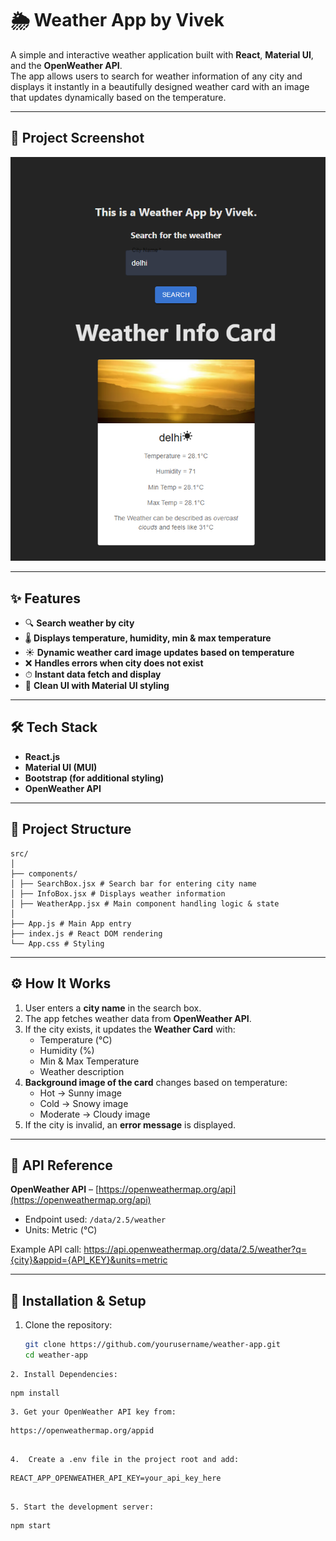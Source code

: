 # 🌦 Weather App by Vivek

A simple and interactive weather application built with **React**, **Material UI**, and the **OpenWeather API**.  
The app allows users to search for weather information of any city and displays it instantly in a beautifully designed weather card with an image that updates dynamically based on the temperature.

---

## 📸 Project Screenshot
![Weather App Screenshot](src/assets/weather-app.png)

---

## ✨ Features
- 🔍 **Search weather by city**  
- 🌡 **Displays temperature, humidity, min & max temperature**  
- ☀ **Dynamic weather card image updates based on temperature**  
- ❌ **Handles errors when city does not exist**  
- ⏱ **Instant data fetch and display**  
- 🎨 **Clean UI with Material UI styling**  

---

## 🛠 Tech Stack
- **React.js**
- **Material UI (MUI)**
- **Bootstrap (for additional styling)**
- **OpenWeather API**

---

## 📂 Project Structure
```
src/
│
├── components/
│ ├── SearchBox.jsx # Search bar for entering city name
│ ├── InfoBox.jsx # Displays weather information
│ ├── WeatherApp.jsx # Main component handling logic & state
│
├── App.js # Main App entry
├── index.js # React DOM rendering
└── App.css # Styling
```

---

## ⚙️ How It Works
1. User enters a **city name** in the search box.
2. The app fetches weather data from **OpenWeather API**.
3. If the city exists, it updates the **Weather Card** with:
   - Temperature (°C)
   - Humidity (%)
   - Min & Max Temperature
   - Weather description
4. **Background image of the card** changes based on temperature:
   - Hot → Sunny image
   - Cold → Snowy image
   - Moderate → Cloudy image
5. If the city is invalid, an **error message** is displayed.

---

## 🔑 API Reference
**OpenWeather API** – [https://openweathermap.org/api](https://openweathermap.org/api)  
- Endpoint used: `/data/2.5/weather`
- Units: Metric (°C)

Example API call:
https://api.openweathermap.org/data/2.5/weather?q={city}&appid={API_KEY}&units=metric


---

## 🚀 Installation & Setup
1. Clone the repository:
   ```bash
   git clone https://github.com/yourusername/weather-app.git
   cd weather-app
```
2. Install Dependencies:
```
    npm install
```
3. Get your OpenWeather API key from:
```
    https://openweathermap.org/appid
```

4.  Create a .env file in the project root and add:
```
    REACT_APP_OPENWEATHER_API_KEY=your_api_key_here
```

5. Start the development server:
```
    npm start

